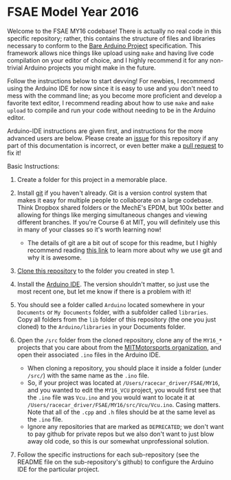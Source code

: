 # FSAE Model Year 2016

Welcome to the FSAE MY16 codebase! There is actually no real code in this specific repository; rather, this contains the structure of files and libraries necessary to conform to the [Bare Arduino Project](https://github.com/ladislas/Bare-Arduino-Project) specification. This framework allows nice things like upload using `make` and having live code compilation on your editor of choice, and I highly recommend it for any non-trivial Arduino projects you might make in the future.

Follow the instructions below to start devving! For newbies, I recommend using the Arduino IDE for now since it is easy to use and you don't need to mess with the command line; as you become more proficient and develop a favorite text editor, I recommend reading about how to use `make` and `make upload` to compile and run your code without needing to be in the Arduino editor. 

Arduino-IDE instructions are given first, and instructions for the more advanced users are below. Please create an [issue](https://guides.github.com/features/issues/) for this repository if any part of this documentation is incorrect, or even better make a [pull request](https://help.github.com/articles/about-pull-requests/) to fix it!

Basic Instructions:

1. Create a folder for this project in a memorable place.

2. Install [git](https://git-scm.com/book/en/v2/Getting-Started-Installing-Git) if you haven't already. Git is a version control system that makes it easy for multiple people to collaborate on a large codebase. Think Dropbox shared folders or the MechE's EPDM, but 100x better and allowing for things like merging simultaneous changes and viewing different branches. If you're Course 6 at MIT, you will definitely use this in many of your classes so it's worth learning now!
    * The details of git are a bit out of scope for this readme, but I highly recommend reading [this link](https://git-scm.com/book/en/v2/Getting-Started-Git-Basics) to learn more about why we use git and why it is awesome.

3. [Clone this repository](https://help.github.com/articles/cloning-a-repository/) to the folder you created in step 1.

4. Install the [Arduino IDE](https://www.arduino.cc/en/Main/Software). The version shouldn't matter, so just use the most recent one, but let me know if there is a problem with it!

5. You should see a folder called `Arduino` located somewhere in your `Documents` or `My Documents` folder, with a subfolder called `libraries`. Copy all folders from the `lib` folder of this repository (the one you just cloned) to the `Arduino/libraries` in your Documents folder.

6. Open the `/src` folder from the cloned repository, clone any of the `MY16_*` projects that you care about from the [MITMotorsports organization](https://github.com/MITMotorsports), and open their associated `.ino` files in the Arduino IDE.
    * When cloning a repository, you should place it inside a folder (under `/src/`) with the same name as the `.ino` file.
    * So, if your project was located at `/Users/racecar_driver/FSAE/MY16`, and you wanted to edit the `MY16_VCU` project, you would first see that the `.ino` file was `Vcu.ino` and you would want to locate it at `/Users/racecar_driver/FSAE/MY16/src/Vcu/Vcu.ino`. Casing matters. Note that all of the `.cpp` and `.h` files should be at the same level as the `.ino` file.
    * Ignore any repositories that are marked as `DEPRECATED`; we don't want to pay github for private repos but we also don't want to just blow away old code, so this is our somewhat unprofessional solution.

7. Follow the specific instructions for each sub-repository (see the README file on the sub-repository's github) to configure the Arduino IDE for the particular project.
